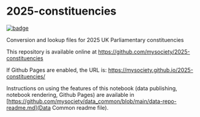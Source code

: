
# 2025-constituencies

[![badge](https://mybinder.org/badge.svg)](https://mybinder.org/v2/gh/mysociety/2025-constituencies/HEAD)

Conversion and lookup files for 2025 UK Parliamentary constituencies

This repository is available online at https://github.com/mysociety/2025-constituencies

If Github Pages are enabled, the URL is: https://mysociety.github.io/2025-constituencies/

Instructions on using the features of this notebook (data publishing, notebook rendering, Github Pages) are available in [https://github.com/mysociety/data_common/blob/main/data-repo-readme.md](Data Common readme file).